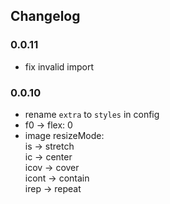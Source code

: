 ## Changelog

### 0.0.11

- fix invalid import

### 0.0.10

- rename `extra` to `styles` in config
- f0 -> flex: 0
- image resizeMode:  
  is -> stretch  
  ic -> center  
  icov -> cover  
  icont -> contain  
  irep -> repeat  
